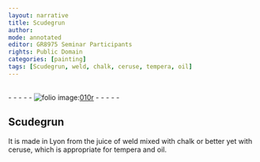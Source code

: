 ```yaml
---
layout: narrative
title: Scudegrun
author:
mode: annotated
editor: GR8975 Seminar Participants
rights: Public Domain
categories: [painting]
tags: [Scudegrun, weld, chalk, ceruse, tempera, oil]
---
```


 <br/>- - - - - <a href="http://gallica.bnf.fr/ark:/12148/btv1b10500001g/f25.image"><img src="../assets/photo-icon.png" alt="folio image: " style="display:inline-block; margin-bottom:-3px;"/>010r</a> - - - - - <br/> 
##  <span class="material">Scudegrun</span> 

 
 <span class="activity"></span>  It is made in <span class="place">Lyon</span> from the <span class="material_format">juice of <span class="material">weld</span></span> mixed with <span class="material">chalk</span> or better yet with <span class="material">ceruse</span>, which is appropriate for <span class="material">tempera</span> and <span class="material">oil</span>. 
 